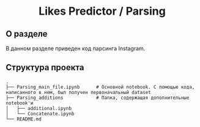 <h1 align="center">Likes Predictor / Parsing</h1>

<h2>О разделе</h2>
В данном разделе приведен код парсинга Instagram.

<h2>Структура проекта</h2>
        
    .
    ├── Parsing_main_file.ipynb      # Основной notebook. С помощью кода, написанного в нем, был получен первоначальный dataset
    ├── Parsing_additions            # Папка, содержащая дополнительные notebook'и            
    │   ├── additional.ipynb         
    │   └── Concatenate.ipynb      
    └── README.md
    


